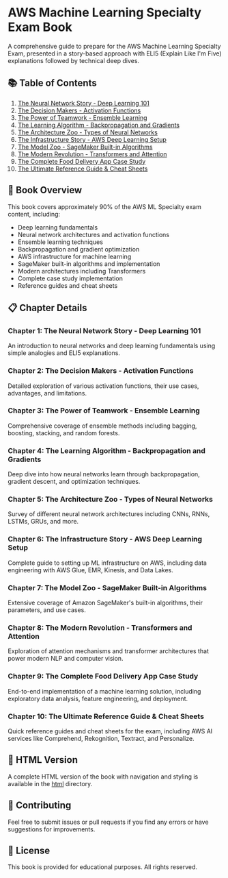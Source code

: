 # AWS Machine Learning Specialty Exam Book

A comprehensive guide to prepare for the AWS Machine Learning Specialty Exam, presented in a story-based approach with ELI5 (Explain Like I'm Five) explanations followed by technical deep dives.

## 📚 Table of Contents

1. [The Neural Network Story - Deep Learning 101](chapters/chapter1.md)
2. [The Decision Makers - Activation Functions](chapters/chapter2.md)
3. [The Power of Teamwork - Ensemble Learning](chapters/chapter3.md)
4. [The Learning Algorithm - Backpropagation and Gradients](chapters/chapter4.md)
5. [The Architecture Zoo - Types of Neural Networks](chapters/chapter5.md)
6. [The Infrastructure Story - AWS Deep Learning Setup](chapters/chapter6.md)
7. [The Model Zoo - SageMaker Built-in Algorithms](chapters/chapter7.md)
8. [The Modern Revolution - Transformers and Attention](chapters/chapter8.md)
9. [The Complete Food Delivery App Case Study](chapters/chapter9.md)
10. [The Ultimate Reference Guide & Cheat Sheets](chapters/chapter10.md)

## 📖 Book Overview

This book covers approximately 90% of the AWS ML Specialty exam content, including:

- Deep learning fundamentals
- Neural network architectures and activation functions
- Ensemble learning techniques
- Backpropagation and gradient optimization
- AWS infrastructure for machine learning
- SageMaker built-in algorithms and implementation
- Modern architectures including Transformers
- Complete case study implementation
- Reference guides and cheat sheets

## 📋 Chapter Details

### Chapter 1: The Neural Network Story - Deep Learning 101
An introduction to neural networks and deep learning fundamentals using simple analogies and ELI5 explanations.

### Chapter 2: The Decision Makers - Activation Functions
Detailed exploration of various activation functions, their use cases, advantages, and limitations.

### Chapter 3: The Power of Teamwork - Ensemble Learning
Comprehensive coverage of ensemble methods including bagging, boosting, stacking, and random forests.

### Chapter 4: The Learning Algorithm - Backpropagation and Gradients
Deep dive into how neural networks learn through backpropagation, gradient descent, and optimization techniques.

### Chapter 5: The Architecture Zoo - Types of Neural Networks
Survey of different neural network architectures including CNNs, RNNs, LSTMs, GRUs, and more.

### Chapter 6: The Infrastructure Story - AWS Deep Learning Setup
Complete guide to setting up ML infrastructure on AWS, including data engineering with AWS Glue, EMR, Kinesis, and Data Lakes.

### Chapter 7: The Model Zoo - SageMaker Built-in Algorithms
Extensive coverage of Amazon SageMaker's built-in algorithms, their parameters, and use cases.

### Chapter 8: The Modern Revolution - Transformers and Attention
Exploration of attention mechanisms and transformer architectures that power modern NLP and computer vision.

### Chapter 9: The Complete Food Delivery App Case Study
End-to-end implementation of a machine learning solution, including exploratory data analysis, feature engineering, and deployment.

### Chapter 10: The Ultimate Reference Guide & Cheat Sheets
Quick reference guides and cheat sheets for the exam, including AWS AI services like Comprehend, Rekognition, Textract, and Personalize.

## 📱 HTML Version

A complete HTML version of the book with navigation and styling is available in the [html](html/) directory.

## 🔄 Contributing

Feel free to submit issues or pull requests if you find any errors or have suggestions for improvements.

## 📝 License

This book is provided for educational purposes. All rights reserved.
